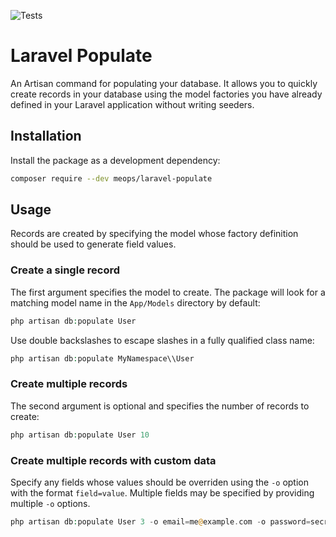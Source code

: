 ![Tests](https://github.com/meops/laravel-populate/actions/workflows/test.yml/badge.svg)
# Laravel Populate
An Artisan command for populating your database. It allows you to quickly create records in your database using the model factories you have already defined in your Laravel application without writing seeders.
## Installation
Install the package as a development dependency:    
```bash
composer require --dev meops/laravel-populate
```
## Usage
Records are created by specifying the model whose factory definition should be used to generate field values.

### Create a single record
The first argument specifies the model to create. The package will look for a matching model name in the `App/Models` directory by default:
```php
php artisan db:populate User
```
Use double backslashes to escape slashes in a fully qualified class name:
```php
php artisan db:populate MyNamespace\\User
```
### Create multiple records
The second argument is optional and specifies the number of records to create:
```php
php artisan db:populate User 10
```
### Create multiple records with custom data
Specify any fields whose values should be overriden using the `-o` option with the format `field=value`. Multiple fields may be specified by providing multiple `-o` options.
```php
php artisan db:populate User 3 -o email=me@example.com -o password=secret
```
